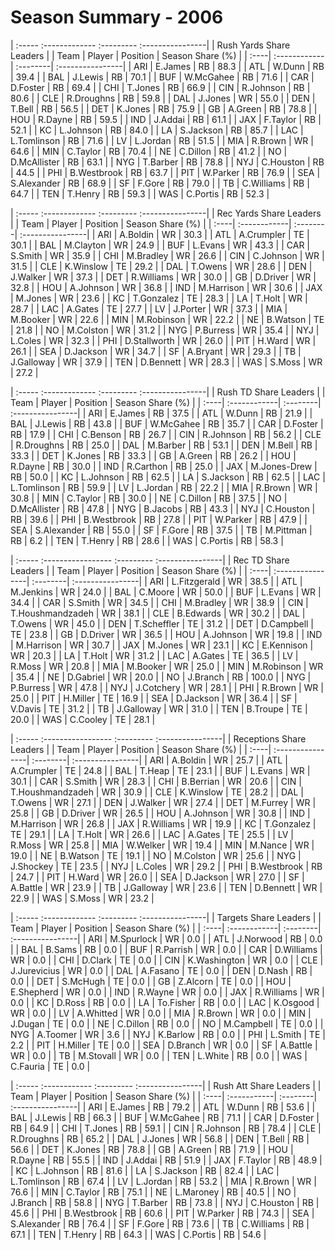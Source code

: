 # Season Summary - 2006

| :----- :------------- :--------- :----------------|
|              Rush Yards Share Leaders             |
| Team | Player       | Position | Season Share (%) |
| :----| :------------| :--------| :----------------|
| ARI  | E.James      | RB       | 88.3             |
| ATL  | W.Dunn       | RB       | 39.4             |
| BAL  | J.Lewis      | RB       | 70.1             |
| BUF  | W.McGahee    | RB       | 71.6             |
| CAR  | D.Foster     | RB       | 69.4             |
| CHI  | T.Jones      | RB       | 66.9             |
| CIN  | R.Johnson    | RB       | 80.6             |
| CLE  | R.Droughns   | RB       | 59.8             |
| DAL  | J.Jones      | WR       | 55.0             |
| DEN  | T.Bell       | RB       | 56.5             |
| DET  | K.Jones      | RB       | 75.9             |
| GB   | A.Green      | RB       | 78.8             |
| HOU  | R.Dayne      | RB       | 59.5             |
| IND  | J.Addai      | RB       | 61.1             |
| JAX  | F.Taylor     | RB       | 52.1             |
| KC   | L.Johnson    | RB       | 84.0             |
| LA   | S.Jackson    | RB       | 85.7             |
| LAC  | L.Tomlinson  | RB       | 71.6             |
| LV   | L.Jordan     | RB       | 51.5             |
| MIA  | R.Brown      | WR       | 64.6             |
| MIN  | C.Taylor     | RB       | 70.4             |
| NE   | C.Dillon     | RB       | 41.2             |
| NO   | D.McAllister | RB       | 63.1             |
| NYG  | T.Barber     | RB       | 78.8             |
| NYJ  | C.Houston    | RB       | 44.5             |
| PHI  | B.Westbrook  | RB       | 63.7             |
| PIT  | W.Parker     | RB       | 76.9             |
| SEA  | S.Alexander  | RB       | 68.9             |
| SF   | F.Gore       | RB       | 79.0             |
| TB   | C.Williams   | RB       | 64.7             |
| TEN  | T.Henry      | RB       | 59.3             |
| WAS  | C.Portis     | RB       | 52.3             |

| :----- :------------- :--------- :----------------|
|              Rec Yards Share Leaders              |
| Team | Player       | Position | Season Share (%) |
| :----| :------------| :--------| :----------------|
| ARI  | A.Boldin     | WR       | 30.3             |
| ATL  | A.Crumpler   | TE       | 30.1             |
| BAL  | M.Clayton    | WR       | 24.9             |
| BUF  | L.Evans      | WR       | 43.3             |
| CAR  | S.Smith      | WR       | 35.9             |
| CHI  | M.Bradley    | WR       | 26.6             |
| CIN  | C.Johnson    | WR       | 31.5             |
| CLE  | K.Winslow    | TE       | 29.2             |
| DAL  | T.Owens      | WR       | 28.6             |
| DEN  | J.Walker     | WR       | 37.3             |
| DET  | R.Williams   | WR       | 30.0             |
| GB   | D.Driver     | WR       | 32.8             |
| HOU  | A.Johnson    | WR       | 36.8             |
| IND  | M.Harrison   | WR       | 30.6             |
| JAX  | M.Jones      | WR       | 23.6             |
| KC   | T.Gonzalez   | TE       | 28.3             |
| LA   | T.Holt       | WR       | 28.7             |
| LAC  | A.Gates      | TE       | 27.7             |
| LV   | J.Porter     | WR       | 37.3             |
| MIA  | M.Booker     | WR       | 22.6             |
| MIN  | M.Robinson   | WR       | 22.2             |
| NE   | B.Watson     | TE       | 21.8             |
| NO   | M.Colston    | WR       | 31.2             |
| NYG  | P.Burress    | WR       | 35.4             |
| NYJ  | L.Coles      | WR       | 32.3             |
| PHI  | D.Stallworth | WR       | 26.0             |
| PIT  | H.Ward       | WR       | 26.1             |
| SEA  | D.Jackson    | WR       | 34.7             |
| SF   | A.Bryant     | WR       | 29.3             |
| TB   | J.Galloway   | WR       | 37.9             |
| TEN  | D.Bennett    | WR       | 28.3             |
| WAS  | S.Moss       | WR       | 27.2             |

| :----- :------------- :--------- :----------------|
|               Rush TD Share Leaders               |
| Team | Player       | Position | Season Share (%) |
| :----| :------------| :--------| :----------------|
| ARI  | E.James      | RB       | 37.5             |
| ATL  | W.Dunn       | RB       | 21.9             |
| BAL  | J.Lewis      | RB       | 43.8             |
| BUF  | W.McGahee    | RB       | 35.7             |
| CAR  | D.Foster     | RB       | 17.9             |
| CHI  | C.Benson     | RB       | 26.7             |
| CIN  | R.Johnson    | RB       | 56.2             |
| CLE  | R.Droughns   | RB       | 25.0             |
| DAL  | M.Barber     | RB       | 53.1             |
| DEN  | M.Bell       | RB       | 33.3             |
| DET  | K.Jones      | RB       | 33.3             |
| GB   | A.Green      | RB       | 26.2             |
| HOU  | R.Dayne      | RB       | 30.0             |
| IND  | R.Carthon    | RB       | 25.0             |
| JAX  | M.Jones-Drew | RB       | 50.0             |
| KC   | L.Johnson    | RB       | 62.5             |
| LA   | S.Jackson    | RB       | 62.5             |
| LAC  | L.Tomlinson  | RB       | 59.9             |
| LV   | L.Jordan     | RB       | 22.2             |
| MIA  | R.Brown      | WR       | 30.8             |
| MIN  | C.Taylor     | RB       | 30.0             |
| NE   | C.Dillon     | RB       | 37.5             |
| NO   | D.McAllister | RB       | 47.8             |
| NYG  | B.Jacobs     | RB       | 43.3             |
| NYJ  | C.Houston    | RB       | 39.6             |
| PHI  | B.Westbrook  | RB       | 27.8             |
| PIT  | W.Parker     | RB       | 47.9             |
| SEA  | S.Alexander  | RB       | 55.0             |
| SF   | F.Gore       | RB       | 37.5             |
| TB   | M.Pittman    | RB       | 6.2              |
| TEN  | T.Henry      | RB       | 28.6             |
| WAS  | C.Portis     | RB       | 58.3             |

| :----- :----------------- :--------- :----------------|
|                  Rec TD Share Leaders                 |
| Team | Player           | Position | Season Share (%) |
| :----| :----------------| :--------| :----------------|
| ARI  | L.Fitzgerald     | WR       | 38.5             |
| ATL  | M.Jenkins        | WR       | 24.0             |
| BAL  | C.Moore          | WR       | 50.0             |
| BUF  | L.Evans          | WR       | 34.4             |
| CAR  | S.Smith          | WR       | 34.5             |
| CHI  | M.Bradley        | WR       | 38.9             |
| CIN  | T.Houshmandzadeh | WR       | 38.1             |
| CLE  | B.Edwards        | WR       | 30.2             |
| DAL  | T.Owens          | WR       | 45.0             |
| DEN  | T.Scheffler      | TE       | 31.2             |
| DET  | D.Campbell       | TE       | 23.8             |
| GB   | D.Driver         | WR       | 36.5             |
| HOU  | A.Johnson        | WR       | 19.8             |
| IND  | M.Harrison       | WR       | 30.7             |
| JAX  | M.Jones          | WR       | 23.1             |
| KC   | E.Kennison       | WR       | 20.3             |
| LA   | T.Holt           | WR       | 31.2             |
| LAC  | A.Gates          | TE       | 36.5             |
| LV   | R.Moss           | WR       | 20.8             |
| MIA  | M.Booker         | WR       | 25.0             |
| MIN  | M.Robinson       | WR       | 35.4             |
| NE   | D.Gabriel        | WR       | 20.0             |
| NO   | J.Branch         | RB       | 100.0            |
| NYG  | P.Burress        | WR       | 47.8             |
| NYJ  | J.Cotchery       | WR       | 28.1             |
| PHI  | R.Brown          | WR       | 25.0             |
| PIT  | H.Miller         | TE       | 16.9             |
| SEA  | D.Jackson        | WR       | 36.4             |
| SF   | V.Davis          | TE       | 31.2             |
| TB   | J.Galloway       | WR       | 31.0             |
| TEN  | B.Troupe         | TE       | 20.0             |
| WAS  | C.Cooley         | TE       | 28.1             |

| :----- :----------------- :--------- :----------------|
|                Receptions Share Leaders               |
| Team | Player           | Position | Season Share (%) |
| :----| :----------------| :--------| :----------------|
| ARI  | A.Boldin         | WR       | 25.7             |
| ATL  | A.Crumpler       | TE       | 24.8             |
| BAL  | T.Heap           | TE       | 23.1             |
| BUF  | L.Evans          | WR       | 30.1             |
| CAR  | S.Smith          | WR       | 28.3             |
| CHI  | B.Berrian        | WR       | 20.6             |
| CIN  | T.Houshmandzadeh | WR       | 30.9             |
| CLE  | K.Winslow        | TE       | 28.2             |
| DAL  | T.Owens          | WR       | 27.1             |
| DEN  | J.Walker         | WR       | 27.4             |
| DET  | M.Furrey         | WR       | 25.8             |
| GB   | D.Driver         | WR       | 26.5             |
| HOU  | A.Johnson        | WR       | 30.8             |
| IND  | M.Harrison       | WR       | 26.8             |
| JAX  | R.Williams       | WR       | 19.9             |
| KC   | T.Gonzalez       | TE       | 29.1             |
| LA   | T.Holt           | WR       | 26.6             |
| LAC  | A.Gates          | TE       | 25.5             |
| LV   | R.Moss           | WR       | 25.8             |
| MIA  | W.Welker         | WR       | 19.4             |
| MIN  | M.Nance          | WR       | 19.0             |
| NE   | B.Watson         | TE       | 19.1             |
| NO   | M.Colston        | WR       | 25.6             |
| NYG  | J.Shockey        | TE       | 23.5             |
| NYJ  | L.Coles          | WR       | 29.2             |
| PHI  | B.Westbrook      | RB       | 24.7             |
| PIT  | H.Ward           | WR       | 26.0             |
| SEA  | D.Jackson        | WR       | 27.0             |
| SF   | A.Battle         | WR       | 23.9             |
| TB   | J.Galloway       | WR       | 23.6             |
| TEN  | D.Bennett        | WR       | 22.9             |
| WAS  | S.Moss           | WR       | 23.2             |

| :----- :------------- :--------- :----------------|
|               Targets Share Leaders               |
| Team | Player       | Position | Season Share (%) |
| :----| :------------| :--------| :----------------|
| ARI  | M.Spurlock   | WR       | 0.0              |
| ATL  | J.Norwood    | RB       | 0.0              |
| BAL  | B.Sams       | RB       | 0.0              |
| BUF  | R.Parrish    | WR       | 0.0              |
| CAR  | D.Williams   | WR       | 0.0              |
| CHI  | D.Clark      | TE       | 0.0              |
| CIN  | K.Washington | WR       | 0.0              |
| CLE  | J.Jurevicius | WR       | 0.0              |
| DAL  | A.Fasano     | TE       | 0.0              |
| DEN  | D.Nash       | RB       | 0.0              |
| DET  | S.McHugh     | TE       | 0.0              |
| GB   | Z.Alcorn     | TE       | 0.0              |
| HOU  | E.Shepherd   | WR       | 0.0              |
| IND  | R.Wayne      | WR       | 0.0              |
| JAX  | R.Williams   | WR       | 0.0              |
| KC   | D.Ross       | RB       | 0.0              |
| LA   | To.Fisher    | RB       | 0.0              |
| LAC  | K.Osgood     | WR       | 0.0              |
| LV   | A.Whitted    | WR       | 0.0              |
| MIA  | R.Brown      | WR       | 0.0              |
| MIN  | J.Dugan      | TE       | 0.0              |
| NE   | C.Dillon     | RB       | 0.0              |
| NO   | M.Campbell   | TE       | 0.0              |
| NYG  | A.Toomer     | WR       | 3.6              |
| NYJ  | K.Barlow     | RB       | 0.0              |
| PHI  | L.Smith      | TE       | 2.2              |
| PIT  | H.Miller     | TE       | 0.0              |
| SEA  | D.Branch     | WR       | 0.0              |
| SF   | A.Battle     | WR       | 0.0              |
| TB   | M.Stovall    | WR       | 0.0              |
| TEN  | L.White      | RB       | 0.0              |
| WAS  | C.Fauria     | TE       | 0.0              |

| :----- :------------ :--------- :----------------|
|              Rush Att Share Leaders              |
| Team | Player      | Position | Season Share (%) |
| :----| :-----------| :--------| :----------------|
| ARI  | E.James     | RB       | 79.2             |
| ATL  | W.Dunn      | RB       | 53.6             |
| BAL  | J.Lewis     | RB       | 66.3             |
| BUF  | W.McGahee   | RB       | 71.1             |
| CAR  | D.Foster    | RB       | 64.9             |
| CHI  | T.Jones     | RB       | 59.1             |
| CIN  | R.Johnson   | RB       | 78.4             |
| CLE  | R.Droughns  | RB       | 65.2             |
| DAL  | J.Jones     | WR       | 56.8             |
| DEN  | T.Bell      | RB       | 56.6             |
| DET  | K.Jones     | RB       | 78.8             |
| GB   | A.Green     | RB       | 71.9             |
| HOU  | R.Dayne     | RB       | 55.5             |
| IND  | J.Addai     | RB       | 51.9             |
| JAX  | F.Taylor    | RB       | 48.9             |
| KC   | L.Johnson   | RB       | 81.6             |
| LA   | S.Jackson   | RB       | 82.4             |
| LAC  | L.Tomlinson | RB       | 67.4             |
| LV   | L.Jordan    | RB       | 53.2             |
| MIA  | R.Brown     | WR       | 76.6             |
| MIN  | C.Taylor    | RB       | 75.1             |
| NE   | L.Maroney   | RB       | 40.5             |
| NO   | J.Branch    | RB       | 58.8             |
| NYG  | T.Barber    | RB       | 73.8             |
| NYJ  | C.Houston   | RB       | 45.6             |
| PHI  | B.Westbrook | RB       | 60.6             |
| PIT  | W.Parker    | RB       | 74.3             |
| SEA  | S.Alexander | RB       | 76.4             |
| SF   | F.Gore      | RB       | 73.6             |
| TB   | C.Williams  | RB       | 67.1             |
| TEN  | T.Henry     | RB       | 64.3             |
| WAS  | C.Portis    | RB       | 54.6             |

